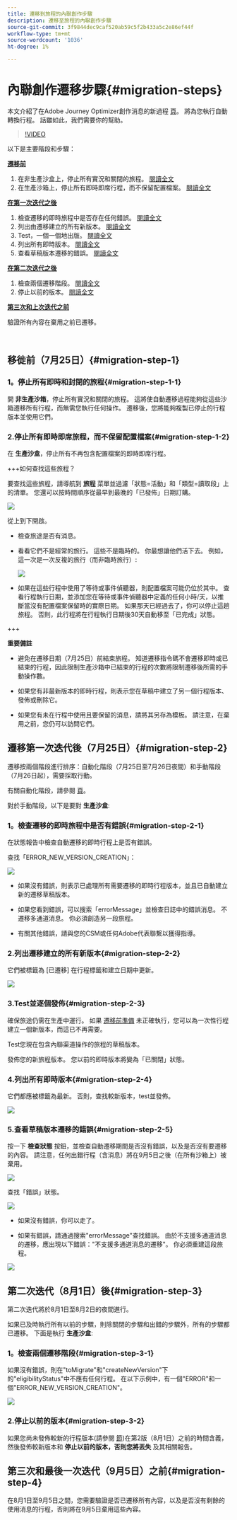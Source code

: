 ```yaml
---
title: 遷移到旅程的內聯創作步驟
description: 遷移至旅程的內聯創作步驟
source-git-commit: 3f9844dec9caf520ab59c5f2b433a5c2e86ef44f
workflow-type: tm+mt
source-wordcount: '1036'
ht-degree: 1%

---
```



# 內聯創作遷移步驟{#migration-steps}

本文介紹了在Adobe Journey Optimizer創作消息的新過程 [頁](../rn/inline-messages.md)。 將為您執行自動轉換行程。 話雖如此，我們需要你的幫助。

>[!VIDEO](https://video.tv.adobe.com/v/344699)

以下是主要階段和步驟：

**[遷移前](../rn/inline-messages-steps.md#migration-step-1)**

1. 在非生產沙盒上，停止所有實況和關閉的旅程。 [閱讀全文](../rn/inline-messages-steps.md#migration-step-1-1)
1. 在生產沙箱上，停止所有即時即席行程，而不保留配置檔案。 [閱讀全文](../rn/inline-messages-steps.md#migration-step-1-2)

**[在第一次迭代之後](../rn/inline-messages-steps.md#migration-step-2)**

1. 檢查遷移的即時旅程中是否存在任何錯誤。 [閱讀全文](../rn/inline-messages-steps.md#migration-step-2-1)
1. 列出由遷移建立的所有新版本。 [閱讀全文](../rn/inline-messages-steps.md#migration-step-2-2)
1. Test，一個一個地出版。 [閱讀全文](../rn/inline-messages-steps.md#migration-step-2-3)
1. 列出所有即時版本。 [閱讀全文](../rn/inline-messages-steps.md#migration-step-2-4)
1. 查看草稿版本遷移的錯誤。 [閱讀全文](../rn/inline-messages-steps.md#migration-step-2-5)

**[在第二次迭代之後](../rn/inline-messages-steps.md#migration-step-3)**

1. 檢查兩個遷移階段。 [閱讀全文](../rn/inline-messages-steps.md#migration-step-3-1)
1. 停止以前的版本。 [閱讀全文](../rn/inline-messages-steps.md#migration-step-3-2)

**[第三次和上次迭代之前](../rn/inline-messages-steps.md#migration-step-4)**

驗證所有內容在棄用之前已遷移。

<br>

## 移徙前（7月25日）{#migration-step-1}

### 1。停止所有即時和封閉的旅程{#migration-step-1-1}

開 **非生產沙箱**，停止所有實況和關閉的旅程。 這將使自動遷移過程能夠從這些沙箱遷移所有行程，而無需您執行任何操作。 遷移後，您將能夠複製已停止的行程版本並使用它們。

### 2.停止所有即時即席旅程，而不保留配置檔案{#migration-step-1-2}

在 **生產沙盒**，停止所有不再包含配置檔案的即時即席行程。

+++如何查找這些旅程？

要查找這些旅程，請導航到 **旅程** 菜單並過濾「狀態=活動」和「類型=讀取段」上的清單。 您還可以按時間順序從最早到最晚的「已發佈」日期訂購。

![](assets/inline-migration-steps1.png)

從上到下開啟。

* 檢查旅途是否有消息。
* 看看它們不是經常的旅行。 這些不是臨時的。 你最想讓他們活下去。 例如，這一次是一次反複的旅行（而非臨時旅行）:

   ![](assets/inline-migration-steps2.png)

* 如果在這些行程中使用了等待或事件偵聽器，則配置檔案可能仍位於其中。 查看行程執行日期，並添加您在等待或事件偵聽器中定義的任何小時/天，以推斷當沒有配置檔案保留時的實際日期。 如果那天已經過去了，你可以停止這趟旅程。 否則，此行程將在行程執行日期後30天自動移至「已完成」狀態。

+++

**重要備註**

* 避免在遷移日期（7月25日）前結束旅程。 知道遷移指令碼不會遷移即時或已結束的行程，因此限制生產沙箱中已結束的行程的次數將限制遷移後所需的手動操作數。

* 如果您有非最新版本的即時行程，則表示您在草稿中建立了另一個行程版本、發佈或刪除它。

* 如果您有未在行程中使用且要保留的消息，請將其另存為模板。 請注意，在棄用之前，您仍可以訪問它們。

## 遷移第一次迭代後（7月25日）{#migration-step-2}

遷移按兩個階段進行排序：自動化階段（7月25日至7月26日夜間）和手動階段（7月26日起），需要採取行動。

有關自動化階段，請參閱 [頁](../rn/inline-messages.md#process)。

對於手動階段，以下是要對 **生產沙盒**:

<!--
_On non-production sandboxes:_

**1. Check the migration status report for any error**

Click the **Check status** button in the top banner and check that there has been no error during the automatic migration and that there is nothing left to migrate. 

![](assets/inline-migration-steps3.png)

Look for the "ERROR" status. 

![](assets/inline-migration-steps4.png)

* If there is no error, you are good to go.
* If there are errors, look for the error by searching "errorMessage". The following error is expected as migration of multi-channel messages is not supported: "Migration of multi-channel messages is not supported". You will have to rebuild this journey.

    ![](assets/inline-migration-steps5.png)

_On the production sandbox:_

-->

### 1。檢查遷移的即時旅程中是否有錯誤{#migration-step-2-1}

在狀態報告中檢查自動遷移的即時行程上是否有錯誤。

查找「ERROR_NEW_VERSION_CREATION」：

![](assets/inline-migration-steps6.png)

* 如果沒有錯誤，則表示已處理所有需要遷移的即時行程版本，並且已自動建立新的遷移草稿版本。

* 如果您看到錯誤，可以搜索「errorMessage」並檢查日誌中的錯誤消息。 不遷移多通道消息。 你必須創造另一段旅程。

* 有關其他錯誤，請與您的CSM或任何Adobe代表聯繫以獲得指導。

### 2.列出遷移建立的所有新版本{#migration-step-2-2}

它們被標籤為 [已遷移] 在行程標籤和建立日期中更新。

![](assets/inline-migration-steps7.png)

### 3.Test並逐個發佈{#migration-step-2-3}

確保旅途仍需在生產中運行。 如果 [遷移前準備](../rn/inline-messages-steps.md#migration-step-1) 未正確執行，您可以為一次性行程建立一個新版本，而這已不再需要。

Test您現在包含內聯渠道操作的旅程的草稿版本。

發佈您的新旅程版本。 您以前的即時版本將變為「已關閉」狀態。

### 4.列出所有即時版本{#migration-step-2-4}

它們都應被標籤為最新。 否則，查找較新版本，test並發佈。

![](assets/inline-migration-steps8.png)

### 5.查看草稿版本遷移的錯誤{#migration-step-2-5}

按一下 **檢查狀態** 按鈕，並檢查自動遷移期間是否沒有錯誤，以及是否沒有要遷移的內容。 請注意，任何出錯行程（含消息）將在9月5日之後（在所有沙箱上）被棄用。

![](assets/inline-migration-steps11.png)

查找「錯誤」狀態。

![](assets/inline-migration-steps9.png)

* 如果沒有錯誤，你可以走了。

* 如果有錯誤，請通過搜索&quot;errorMessage&quot;查找錯誤。 由於不支援多通道消息的遷移，應出現以下錯誤：&quot;不支援多通道消息的遷移&quot;。 你必須重建這段旅程。

![](assets/inline-migration-steps6.png)

## 第二次迭代（8月1日）後{#migration-step-3}

第二次迭代將於8月1日至8月2日的夜間進行。

<!--
_On non-production sandboxes:_

**1. Check at the status report**

Click the **Check status** button in the top banner and check that all journeys have been migrated and there's nothing left to migrate. If there is an error or something left to migrate, please reach out to your CSM or Adobe representative for guidance.

-->

如果已及時執行所有以前的步驟，則除關閉的步驟和出錯的步驟外，所有的步驟都已遷移。 下面是執行 **生產沙盒**:

### 1。檢查兩個遷移階段{#migration-step-3-1}

如果沒有錯誤，則在&quot;toMigrate&quot;和&quot;createNewVersion&quot;下的&quot;eligibilityStatus&quot;中不應有任何行程。 在以下示例中，有一個&quot;ERROR&quot;和一個&quot;ERROR_NEW_VERSION_CREATION&quot;。

![](assets/inline-migration-steps10.png)

### 2.停止以前的版本{#migration-step-3-2}

如果您尚未發佈較新的行程版本(請參閱 [節](../rn/inline-messages-steps.md#migration-step-2-3))在第2版（8月1日）之前的時間含義，然後發佈較新版本和 **停止以前的版本，否則您將丟失** 及其相關報告。

## 第三次和最後一次迭代（9月5日）之前{#migration-step-4}

在8月1日至9月5日之間，您需要驗證是否已遷移所有內容，以及是否沒有剩餘的使用消息的行程，否則將在9月5日棄用這些內容。

